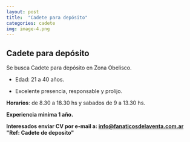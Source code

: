 ```yaml
---
layout: post
title:  "Cadete para depósito"
categories: cadete
img: image-4.png
---
```



 

## Cadete para depósito

Se busca Cadete para depósito en Zona Obelisco. 

- Edad: 21 a 40 años.

- Excelente presencia, responsable y prolijo. 

**Horarios**: de 8.30 a 18.30 hs y sabados de 9 a 13.30 hs.

**Experiencia minima 1 año.**

**Interesados enviar CV por e-mail a: info@fanaticosdelaventa.com.ar 
"Ref: Cadete de deposito"**